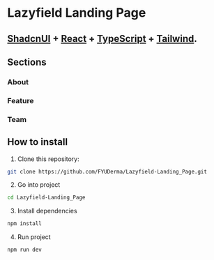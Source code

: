 # Lazyfield Landing Page

## <a href="https://ui.shadcn.com/" target="_blank">ShadcnUI</a> + <a href="https://react.dev/" target="_blank">React</a> + <a href="https://www.typescriptlang.org/" target="_blank">TypeScript</a> + <a href="https://tailwindcss.com/" target="_blank">Tailwind</a>.

## Sections

### About
### Feature
### Team

## How to install

1. Clone this repository:

```bash
git clone https://github.com/FYUDerma/Lazyfield-Landing_Page.git
```

2. Go into project

```bash
cd Lazyfield-Landing_Page
```

3. Install dependencies

```bash
npm install
```

4. Run project

```bash
npm run dev
```
